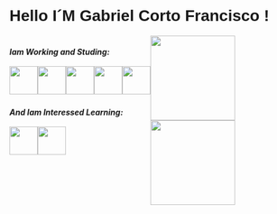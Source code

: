 <link href="https://fonts.googleapis.com/css?family=Poppins:100,200,300,400,500,600,700,800,900" rel="stylesheet">
<link rel="stylesheet" href="https://cdn.jsdelivr.net/gh/devicons/devicon@v2.15.1/devicon.min.css">
          
<h1 style="font-family:'Poppins', sans-serif;">Hello I´M Gabriel Corto Francisco !</h1>

<div style="display:flex;">
  <main>
  <h5>Iam Working and Studing:  <br><br> 
  <div style="display:flex;">
  <img width="50px" height="50px" src="https://cdn.jsdelivr.net/gh/devicons/devicon/icons/html5/html5-original.svg" />
  <img width="50px" height="50px" src="https://cdn.jsdelivr.net/gh/devicons/devicon/icons/css3/css3-original.svg" />
  <img width="50px" height="50px" src="https://cdn.jsdelivr.net/gh/devicons/devicon/icons/javascript/javascript-original.svg" />
  <img width="50px" height="50px" src="https://cdn.jsdelivr.net/gh/devicons/devicon/icons/react/react-original-wordmark.svg" />
<img width="50px" height="50px" src="https://cdn.jsdelivr.net/gh/devicons/devicon/icons/typescript/typescript-original.svg" /> 
            
  </div>
  </h5>

  <h5>And Iam Interessed Learning: <br><br>
  <div style="display:flex;">
  <img width="50px" height="50px" src="https://cdn.jsdelivr.net/gh/devicons/devicon/icons/nodejs/nodejs-original.svg" />
  <img width="50px" height="50px" src="https://cdn.jsdelivr.net/gh/devicons/devicon/icons/nextjs/nextjs-original.svg" />
  </div>
  </h5>
  </main>
<div style="display:flex; gap:3rem;">
  <a href="https://github.com/gabriel-corto">
  <img height="150em" src="https://github-readme-stats.vercel.app/api?username=gabriel-corto&show_icons=true&theme=dracula&include_all_commits=true&count_private=true"/>
  <img height="150em" src="https://github-readme-stats.vercel.app/api/top-langs/?username=gabriel-corto&layout=compact&langs_count=16&theme=dracula"/>
</div>




</div>


          
                     
            
